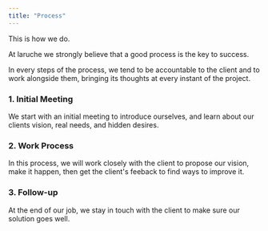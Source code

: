 ```yaml
---
title: "Process"
---
```


<aside>
  <p>This is how we do.</p>
</aside>
<p>
  At laruche we strongly believe that a good process is the key to success.
</p>
<p>
  In every steps of the process, we tend to be accountable to the client and to work alongside them, bringing its thoughts at every instant of the project.
</p>
<h3>1. Initial Meeting</h3>
<p>
  We start with an initial meeting to introduce ourselves, and learn about our clients vision, real needs, and hidden desires.
</p>
<h3>2. Work Process</h3>
<p>
  In this process, we will work closely with the client to propose our vision, make it happen, then get the client's feeback to find ways to improve it.
</p>
<h3>3. Follow-up</h3>
<p>
  At the end of our job, we stay in touch with the client to make sure our solution goes well.
</p>
